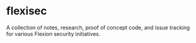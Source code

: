# flexisec
A collection of notes, research, proof of concept code, and issue tracking for various Flexion security initiatives.
